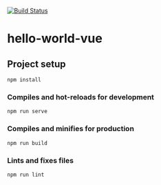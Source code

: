 [![Build Status](https://travis-ci.org/morriscasey/hello-world-vuejs.svg?branch=master)](https://travis-ci.org/morriscasey/hello-world-vuejs)

# hello-world-vue

## Project setup
```
npm install
```

### Compiles and hot-reloads for development
```
npm run serve
```

### Compiles and minifies for production
```
npm run build
```

### Lints and fixes files
```
npm run lint
```
